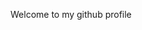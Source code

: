 Welcome to my github profile
<!---
Refelicus/Refelicus is a ✨ special ✨ repository because its `README.md` (this file) appears on your GitHub profile.
You can click the Preview link to take a look at your changes.
--->
